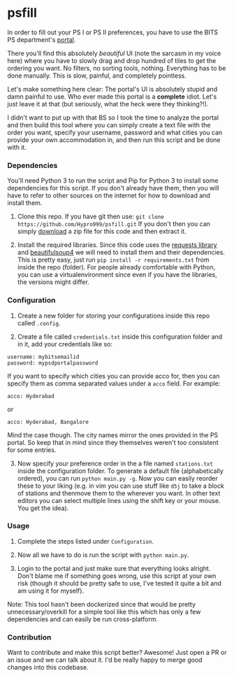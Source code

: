 # psfill
In order to fill out your PS I or PS II preferences, you have to use the BITS PS department's [portal](http://psd.bits-pilani.ac.in).

There you'll find this absolutely *beautiful* UI (note the sarcasm in my voice here) where you have to slowly drag and drop
hundred of tiles to get the ordering you want. No filters, no sorting tools, nothing. Everything has to be done manually.
This is slow, painful, and completely pointless.

Let's make something here clear: The portal's UI is absolutely stupid and damn painful to use.
Who ever made this portal is a **complete** idiot. Let's just leave it at that (but seriously, what the heck were they thinking?!).

I didn't want to put up with that BS so I took the time to analyze the portal and then build this tool where you can simply create
a text file with the order you want, specify your username, password and what cities you can provide your own accommodation in,
and then run this script and be done with it.

### Dependencies
You'll need Python 3 to run the script and Pip for Python 3 to install some dependencies for this script. If you don't already have
them, then you will have to refer to other sources on the internet for how to download and install them.

1. Clone this repo. If you have git then use: `git clone https://github.com/Hypro999/psfill.git` If you don't then you can
simply [download](https://github.com/Hypro999/psfill/archive/master.zip) a zip file for this code and then extract it.

2. Install the required libraries. Since this code uses the [requests library](https://github.com/psf/requests) and
[beautifulsoup4](https://www.crummy.com/software/BeautifulSoup/) we will need to install them and their dependencies.
This is pretty easy, just run `pip install -r requirements.txt` from inside the repo (folder). For people already
comfortable with Python, you can use a virtualenvironment since even if you have the libraries, the versions might differ.

### Configuration
1. Create a new folder for storing your configurations inside this repo called `.config`.

2. Create a file called `credentials.txt` inside this configuration folder and in it, add your credentials like so:
```
username: mybitsemailid
password: mypsdportalpassword
```
If you want to specify which cities you can provide acco for, then you can specify them as comma separated values
under a `acco` field. For example:
```
acco: Hyderabad
```
or
```
acco: Hyderabad, Bangalore
```
Mind the case though. The city names mirror the ones provided in the PS portal. So keep that in mind since they themselves
weren't too consistent for some entries.

3. Now specify your preference order in the a file named `stations.txt` inside the configuration folder. To generate a default
file (alphabetically ordered), you can run `python main.py -g`. Now you can easily reorder these to your liking (e.g. in vim you
can use stuff like `d5j` to take a block of stations and thenmove them to the wherever you want. In other text editors you can
select multiple lines using the shift key or your mouse. You get the idea).

### Usage
1. Complete the steps listed under `Configuration`.

2. Now all we have to do is run the script with `python main.py`.

3. Login to the portal and just make sure that everything looks alright. Don't blame me if something goes wrong, use
this script at your own risk (though it should be pretty safe to use, I've tested it quite a bit and am using it for
myself).

Note: This tool hasn't been dockerized since that would be pretty unnecessary/overkill for a simple tool like this
which has only a few dependencies and can easily be run cross-platform.

### Contribution
Want to contribute and make this script better? Awesome! Just open a PR or an issue and we can talk about it. I'd
be really happy to merge good changes into this codebase.
